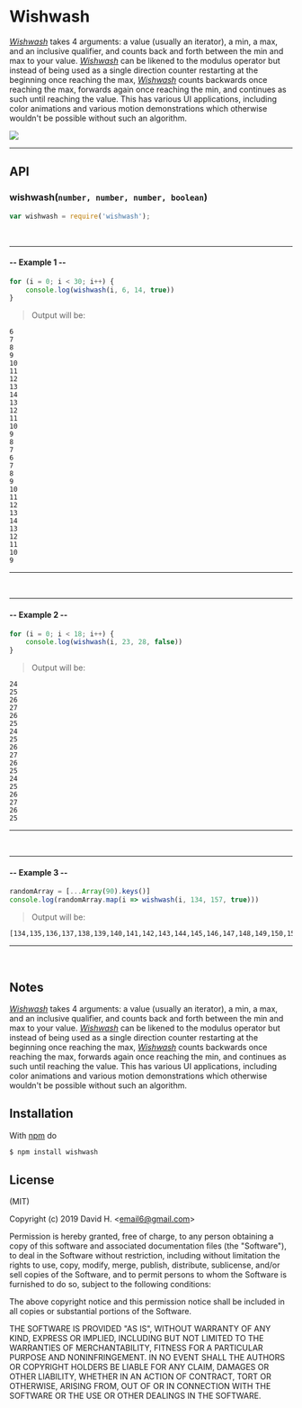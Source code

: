 # Wishwash
[_Wishwash_](https://www.npmjs.com/package/wishwash) takes 4 arguments: a value (usually an iterator), a min, a max, and an inclusive qualifier, and counts back and forth between the min and max to your value. [_Wishwash_](https://www.npmjs.com/package/wishwash) can be likened to the modulus operator but instead of being used as a single direction counter restarting at the beginning once reaching the max, [_Wishwash_](https://www.npmjs.com/package/wishwash) counts backwards once reaching the max, forwards again once reaching the min, and continues as such until reaching the value. This has various UI applications, including color animations and various motion demonstrations which otherwise wouldn't be possible without such an algorithm.

<img src="https://user-images.githubusercontent.com/45696445/65821097-1a8eff80-e1ff-11e9-919a-8d330702dad6.gif">

_________________________
## API
### wishwash(`number, number, number, boolean`)
```js
var wishwash = require('wishwash');

```
&nbsp;
_________________________
#### -- Example 1 --
```js
for (i = 0; i < 30; i++) {
    console.log(wishwash(i, 6, 14, true))
}
```
> Output will be:
```
6
7
8
9
10
11
12
13
14
13
12
11
10
9
8
7
6
7
8
9
10
11
12
13
14
13
12
11
10
9
```
_________________________
&nbsp;
&nbsp;
_________________________
#### -- Example 2 --
```js
for (i = 0; i < 18; i++) {
    console.log(wishwash(i, 23, 28, false))
}
```
> Output will be:
```
24
25
26
27
26
25
24
25
26
27
26
25
24
25
26
27
26
25
```
_________________________
&nbsp;
&nbsp;
_________________________
#### -- Example 3 --
```js
randomArray = [...Array(90).keys()]
console.log(randomArray.map(i => wishwash(i, 134, 157, true)))
```
> Output will be:
```
[134,135,136,137,138,139,140,141,142,143,144,145,146,147,148,149,150,151,152,153,154,155,156,157,156,155,154,153,152,151,150,149,148,147,146,145,144,143,142,141,140,139,138,137,136,135,134,135,136,137,138,139,140,141,142,143,144,145,146,147,148,149,150,151,152,153,154,155,156,157,156,155,154,153,152,151,150,149,148,147,146,145,144,143,142,141,140,139,138,137]
```
_________________________
&nbsp;
## Notes
[_Wishwash_](https://www.npmjs.com/package/wishwash) takes 4 arguments: a value (usually an iterator), a min, a max, and an inclusive qualifier, and counts back and forth between the min and max to your value. [_Wishwash_](https://www.npmjs.com/package/wishwash) can be likened to the modulus operator but instead of being used as a single direction counter restarting at the beginning once reaching the max, [_Wishwash_](https://www.npmjs.com/package/wishwash) counts backwards once reaching the max, forwards again once reaching the min, and continues as such until reaching the value. This has various UI applications, including color animations and various motion demonstrations which otherwise wouldn't be possible without such an algorithm.

## Installation
With [npm](http://npmjs.org) do
```bash
$ npm install wishwash
```

## License
(MIT)

Copyright (c) 2019 David H. &lt;email6@gmail.com&gt;

Permission is hereby granted, free of charge, to any person obtaining a copy of this software and associated documentation files (the "Software"), to deal in the Software without restriction, including without limitation the rights to use, copy, modify, merge, publish, distribute, sublicense, and/or sell copies of the Software, and to permit persons to whom the Software is furnished to do so, subject to the following conditions:

The above copyright notice and this permission notice shall be included in all copies or substantial portions of the Software.

THE SOFTWARE IS PROVIDED "AS IS", WITHOUT WARRANTY OF ANY KIND, EXPRESS OR IMPLIED, INCLUDING BUT NOT LIMITED TO THE WARRANTIES OF MERCHANTABILITY, FITNESS FOR A PARTICULAR PURPOSE AND NONINFRINGEMENT. IN NO EVENT SHALL THE AUTHORS OR COPYRIGHT HOLDERS BE LIABLE FOR ANY CLAIM, DAMAGES OR OTHER LIABILITY, WHETHER IN AN ACTION OF CONTRACT, TORT OR OTHERWISE, ARISING FROM, OUT OF OR IN CONNECTION WITH THE SOFTWARE OR THE USE OR OTHER DEALINGS IN THE SOFTWARE.
